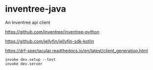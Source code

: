 # inventree-java

An Inventree api client 



https://github.com/inventree/inventree-python

https://github.com/jellyfin/jellyfin-sdk-kotlin

https://drf-spectacular.readthedocs.io/en/latest/client_generation.html

```shell
invoke dev.setup --test
invoke dev.server
```
